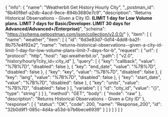 {
  "info": {
    "name": "Weatherbit Get History Hourly City",
    "_postman_id": "6b40f8ef-a2db-4acd-9ece-894b3680e7c9",
    "description": "Returns Historical Observations - Given a City ID. **(LIMIT 1 day for Low Volume plans. LIMIT 7 days for Basic/Developer. LIMIT 30 days for Advanced/Advanced+/Enterprise)**",
    "schema": "https://schema.getpostman.com/json/collection/v2.0.0/"
  },
  "item": [
    {
      "name": "weather",
      "item": [
        {
          "id": "6d3e83d7-0d14-4dd8-ba2f-8b757e4f92e2",
          "name": "returns-historical-observations--given-a-city-id-limit-1-day-for-low-volume-plans-limit-7-days-for-b",
          "request": {
            "url": {
              "protocol": "http",
              "host": "api.weatherbit.io",
              "path": [
                "v2.0",
                "history/hourly?city_id=:city_id"
              ],
              "query": [
                {
                  "key": "callback",
                  "value": "%7B%7D",
                  "disabled": false
                },
                {
                  "key": "end_date",
                  "value": "%7B%7D",
                  "disabled": false
                },
                {
                  "key": "key",
                  "value": "%7B%7D",
                  "disabled": false
                },
                {
                  "key": "lang",
                  "value": "%7B%7D",
                  "disabled": false
                },
                {
                  "key": "start_date",
                  "value": "%7B%7D",
                  "disabled": false
                },
                {
                  "key": "units",
                  "value": "%7B%7D",
                  "disabled": false
                }
              ],
              "variable": [
                {
                  "id": "city_id",
                  "value": "{}",
                  "type": "string"
                }
              ]
            },
            "method": "GET",
            "body": {
              "mode": "raw"
            },
            "description": "Returns Historical Observations - Given a City ID"
          },
          "response": [
            {
              "status": "OK",
              "code": 200,
              "name": "Response_200",
              "id": "32b0d9f1-085c-4d4a-a53d-b7b6bece6939"
            }
          ]
        }
      ]
    }
  ]
}